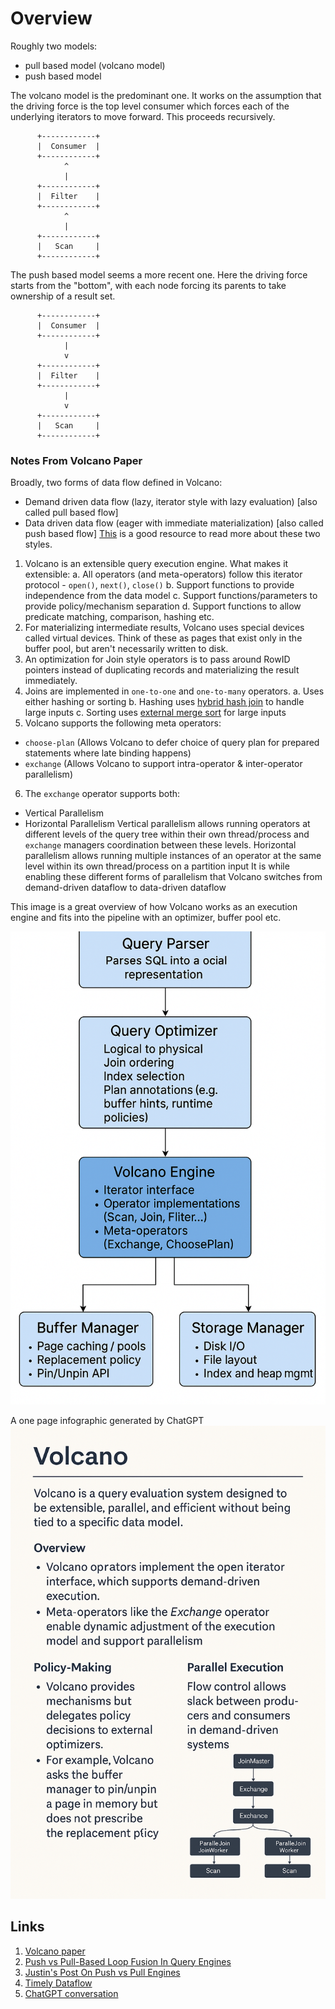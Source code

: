 # Overview

Roughly two models:
* pull based model (volcano model)
* push based model

The volcano model is the predominant one. It works on the assumption that the driving force is the top level consumer which forces each of the underlying iterators to move forward. This proceeds recursively.

```
      +------------+
      |  Consumer  |
      +------------+
            ^
            |
      +------------+
      |  Filter    |
      +------------+
            ^
            |
      +------------+
      |   Scan     |
      +------------+
```

The push based model seems a more recent one. Here the driving force starts from the "bottom", with each node forcing its parents to take ownership of a result set.

```
      +------------+
      |  Consumer  |
      +------------+
            |
            v
      +------------+
      |  Filter    |
      +------------+
            |
            v
      +------------+
      |   Scan     |
      +------------+
```

### Notes From Volcano Paper
Broadly, two forms of data flow defined in Volcano:
- Demand driven data flow (lazy, iterator style with lazy evaluation) [also called pull based flow]
- Data driven data flow (eager with immediate materialization) [also called push based flow]
[This](https://justinjaffray.com/query-engines-push-vs.-pull/) is a good resource to read more about these two styles.

1. Volcano is an extensible query execution engine. What makes it extensible:
  a. All operators (and meta-operators) follow this iterator protocol - `open()`, `next()`, `close()`
  b. Support functions to provide independence from the data model
  c. Support functions/parameters to provide policy/mechanism separation
  d. Support functions to allow predicate matching, comparison, hashing etc.
2. For materializing intermediate results, Volcano uses special devices called virtual devices. Think of these as pages that exist only in the buffer pool, but aren't necessarily written to disk.
3. An optimization for Join style operators is to pass around RowID pointers instead of duplicating records and materializing the result immediately.
4. Joins are implemented in `one-to-one` and `one-to-many` operators.
  a. Uses either hashing or sorting
  b. Hashing uses [hybrid hash join](https://www.youtube.com/watch?v=GRONctC_Uh0) to handle large inputs
  c. Sorting uses [external merge sort](https://opendsa-server.cs.vt.edu/ODSA/Books/CS3/html/ExternalSort.html) for large inputs
5. Volcano supports the following meta operators:
  - `choose-plan` (Allows Volcano to defer choice of query plan for prepared statements where late binding happens)
  - `exchange` (Allows Volcano to support intra-operator & inter-operator parallelism)
6. The `exchange` operator supports both:
  - Vertical Parallelism
  - Horizontal Parallelism
  Vertical parallelism allows running operators at different levels of the query tree within their own thread/process and `exchange` managers coordination between these levels.
  Horizontal parallelism allows running multiple instances of an operator at the same level within its own thread/process on a partition input
  It is while enabling these different forms of parallelism that Volcano switches from demand-driven dataflow to data-driven dataflow


This image is a great overview of how Volcano works as an execution engine and fits into the pipeline with an optimizer, buffer pool etc.

![](/assets/img/query_engines.png)

A one page infographic generated by ChatGPT
![](/assets/img/volcano_infographic.png)

## Links
1. [Volcano paper](https://paperhub.s3.amazonaws.com/dace52a42c07f7f8348b08dc2b186061.pdf)
2. [Push vs Pull-Based Loop Fusion In Query Engines](https://arxiv.org/pdf/1610.09166)
3. [Justin's Post On Push vs Pull Engines](https://justinjaffray.com/query-engines-push-vs.-pull/)
4. [Timely Dataflow](https://timelydataflow.github.io/differential-dataflow/introduction.html)
5. [ChatGPT conversation](https://chatgpt.com/c/67fa5318-354c-8005-ba34-73bedcee482a)